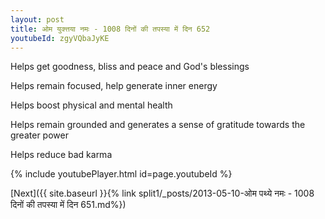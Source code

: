 ```yaml
---
layout: post
title: ओम युक्त्तया नमः - 1008 दिनों की तपस्या में दिन 652
youtubeId: zgyVQbaJyKE
---
```

 
 
Helps get goodness, bliss and peace and God's blessings
 
Helps remain focused, help generate inner energy 
 
Helps boost physical and mental health 
 
Helps remain grounded and generates a sense of gratitude towards the greater power 
 
Helps reduce bad karma
 
 
 
 


{% include youtubePlayer.html id=page.youtubeId %}
 
[Next]({{ site.baseurl }}{% link  split1/_posts/2013-05-10-ओम पथ्ये नमः - 1008 दिनों की तपस्या में दिन 651.md%})
 
